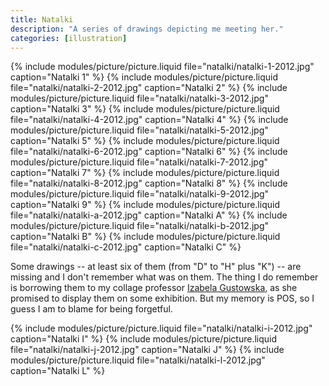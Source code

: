 ```yaml
---
title: Natalki
description: "A series of drawings depicting me meeting her."
categories: [illustration]
---
```


{% include modules/picture/picture.liquid file="natalki/natalki-1-2012.jpg" caption="Natalki 1" %}
{% include modules/picture/picture.liquid file="natalki/natalki-2-2012.jpg" caption="Natalki 2" %}
{% include modules/picture/picture.liquid file="natalki/natalki-3-2012.jpg" caption="Natalki 3" %}
{% include modules/picture/picture.liquid file="natalki/natalki-4-2012.jpg" caption="Natalki 4" %}
{% include modules/picture/picture.liquid file="natalki/natalki-5-2012.jpg" caption="Natalki 5" %}
{% include modules/picture/picture.liquid file="natalki/natalki-6-2012.jpg" caption="Natalki 6" %}
{% include modules/picture/picture.liquid file="natalki/natalki-7-2012.jpg" caption="Natalki 7" %}
{% include modules/picture/picture.liquid file="natalki/natalki-8-2012.jpg" caption="Natalki 8" %}
{% include modules/picture/picture.liquid file="natalki/natalki-9-2012.jpg" caption="Natalki 9" %}
{% include modules/picture/picture.liquid file="natalki/natalki-a-2012.jpg" caption="Natalki A" %}
{% include modules/picture/picture.liquid file="natalki/natalki-b-2012.jpg" caption="Natalki B" %}
{% include modules/picture/picture.liquid file="natalki/natalki-c-2012.jpg" caption="Natalki C" %}

Some drawings -- at least six of them (from "D" to "H" plus "K") -- are missing and I don't remember what was on them. The thing I do remember is borrowing them to my collage professor [Izabela Gustowska](http://www.gustowska.com/), as she promised to display them on some exhibition. But my memory is POS, so I guess I am to blame for being forgetful.

{% include modules/picture/picture.liquid file="natalki/natalki-i-2012.jpg" caption="Natalki I" %}
{% include modules/picture/picture.liquid file="natalki/natalki-j-2012.jpg" caption="Natalki J" %}
{% include modules/picture/picture.liquid file="natalki/natalki-l-2012.jpg" caption="Natalki L" %}
